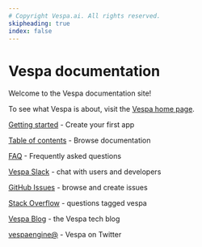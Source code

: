 ```yaml
---
# Copyright Vespa.ai. All rights reserved.
skipheading: true
index: false
---
```


# Vespa documentation

Welcome to the Vespa documentation site!

To see what Vespa is about, visit the [Vespa home page](https://vespa.ai).

[Getting started](en/getting-started.html) - Create your first app

[Table of contents](sitemap.html) - Browse documentation

[FAQ](en/faq.html) - Frequently asked questions

[Vespa Slack](http://slack.vespa.ai) - chat with users and developers

[GitHub Issues](https://github.com/vespa-engine/vespa/issues) - browse and create issues

[Stack Overflow](https://stackoverflow.com/questions/tagged/vespa) - questions tagged vespa

[Vespa Blog](https://blog.vespa.ai/) - the Vespa tech blog

[vespaengine@](https://twitter.com/vespaengine) - Vespa on Twitter
